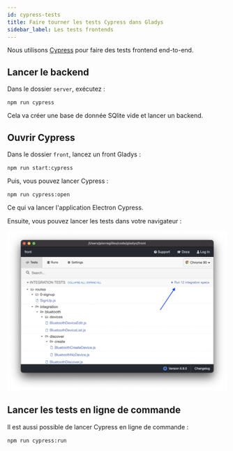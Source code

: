 ```yaml
---
id: cypress-tests
title: Faire tourner les tests Cypress dans Gladys
sidebar_label: Les tests frontends
---
```


Nous utilisons [Cypress](https://www.cypress.io/) pour faire des tests frontend end-to-end.

## Lancer le backend

Dans le dossier `server`, exécutez :

```
npm run cypress
```

Cela va créer une base de donnée SQlite vide et lancer un backend.

## Ouvrir Cypress

Dans le dossier `front`, lancez un front Gladys :

```
npm run start:cypress
```

Puis, vous pouvez lancer Cypress :

```
npm run cypress:open
```

Ce qui va lancer l'application Electron Cypress.

Ensuite, vous pouvez lancer les tests dans votre navigateur :

![Cypress Electron app](../../../../../static/img/docs/en/dev/cypress-open.png)

## Lancer les tests en ligne de commande

Il est aussi possible de lancer Cypress en ligne de commande :

```
npm run cypress:run
```
